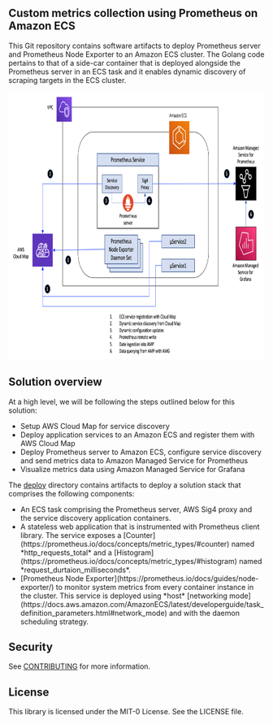 ## Custom metrics collection using Prometheus on Amazon ECS

This Git repository contains software artifacts to deploy Prometheus server and Prometheus Node Exporter to an Amazon ECS cluster. The Golang code pertains to that of a side-car container that is deployed alongside the Prometheus server in an ECS task and it enables dynamic discovery of scraping targets in the ECS cluster.

<img class="wp-image-1960 size-full" src="images/Depoloyment-Architecture.png" alt="Deployment architecture" width="854" height="527" />

## Solution overview

At a high level, we will be following the steps outlined below for this solution:

<ul>
  <li>
    Setup AWS Cloud Map for service discovery 
  </li>
  <li>
    Deploy application services to an Amazon ECS and register them with AWS Cloud Map
  </li>
  <li>
    Deploy Prometheus server to Amazon ECS, configure service discovery and send metrics data to Amazon Managed Service for Prometheus
  </li>
  <li>
    Visualize metrics data using Amazon Managed Service for Grafana
  </li>  
</ul>

The [deploy](https://github.com/aws-samples/prometheus-for-ecs/tree/main/deploy) directory contains artifacts to deploy a solution stack that comprises the following components:
<ul>
  <li>An ECS task comprising the Prometheus server, AWS Sig4 proxy and the service discovery application containers.</li>
  <li>A stateless web application that is instrumented with Prometheus client library. The service exposes a [Counter](https://prometheus.io/docs/concepts/metric_types/#counter) named *http_requests_total* and a [Histogram](https://prometheus.io/docs/concepts/metric_types/#histogram) named *request_durtaion_milliseconds*.</li>
  <li>[Prometheus Node Exporter](https://prometheus.io/docs/guides/node-exporter/) to monitor system metrics from every container instance in the cluster. This service is deployed using *host* [networking mode](https://docs.aws.amazon.com/AmazonECS/latest/developerguide/task_definition_parameters.html#network_mode) and with the daemon scheduling strategy. </li>
</ul>




## Security

See [CONTRIBUTING](CONTRIBUTING.md#security-issue-notifications) for more information.

## License

This library is licensed under the MIT-0 License. See the LICENSE file.

